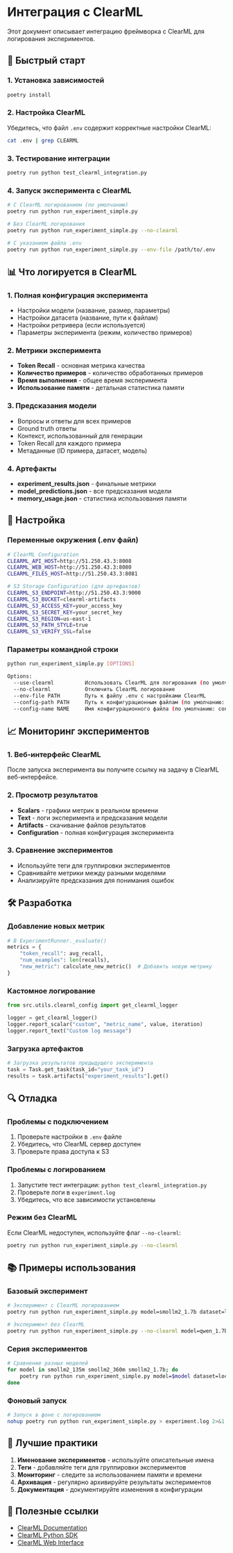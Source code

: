 # Интеграция с ClearML

Этот документ описывает интеграцию фреймворка с ClearML для логирования экспериментов.

## 🚀 Быстрый старт

### 1. Установка зависимостей
```bash
poetry install
```

### 2. Настройка ClearML
Убедитесь, что файл `.env` содержит корректные настройки ClearML:
```bash
cat .env | grep CLEARML
```

### 3. Тестирование интеграции
```bash
poetry run python test_clearml_integration.py
```

### 4. Запуск эксперимента с ClearML
```bash
# С ClearML логированием (по умолчанию)
poetry run python run_experiment_simple.py

# Без ClearML логирования
poetry run python run_experiment_simple.py --no-clearml

# С указанием файла .env
poetry run python run_experiment_simple.py --env-file /path/to/.env
```

## 📊 Что логируется в ClearML

### 1. Полная конфигурация эксперимента
- Настройки модели (название, размер, параметры)
- Настройки датасета (название, пути к файлам)
- Настройки ретривера (если используется)
- Параметры эксперимента (режим, количество примеров)

### 2. Метрики эксперимента
- **Token Recall** - основная метрика качества
- **Количество примеров** - количество обработанных примеров
- **Время выполнения** - общее время эксперимента
- **Использование памяти** - детальная статистика памяти

### 3. Предсказания модели
- Вопросы и ответы для всех примеров
- Ground truth ответы
- Контекст, использованный для генерации
- Token Recall для каждого примера
- Метаданные (ID примера, датасет, модель)

### 4. Артефакты
- **experiment_results.json** - финальные метрики
- **model_predictions.json** - все предсказания модели
- **memory_usage.json** - статистика использования памяти

## 🔧 Настройка

### Переменные окружения (.env файл)
```bash
# ClearML Configuration
CLEARML_API_HOST=http://51.250.43.3:8008
CLEARML_WEB_HOST=http://51.250.43.3:8080
CLEARML_FILES_HOST=http://51.250.43.3:8081

# S3 Storage Configuration (для артефактов)
CLEARML_S3_ENDPOINT=http://51.250.43.3:9000
CLEARML_S3_BUCKET=clearml-artifacts
CLEARML_S3_ACCESS_KEY=your_access_key
CLEARML_S3_SECRET_KEY=your_secret_key
CLEARML_S3_REGION=us-east-1
CLEARML_S3_PATH_STYLE=true
CLEARML_S3_VERIFY_SSL=false
```

### Параметры командной строки
```bash
python run_experiment_simple.py [OPTIONS]

Options:
  --use-clearml          Использовать ClearML для логирования (по умолчанию: True)
  --no-clearml           Отключить ClearML логирование
  --env-file PATH        Путь к файлу .env с настройками ClearML
  --config-path PATH     Путь к конфигурационным файлам (по умолчанию: configs)
  --config-name NAME     Имя конфигурационного файла (по умолчанию: config)
```

## 📈 Мониторинг экспериментов

### 1. Веб-интерфейс ClearML
После запуска эксперимента вы получите ссылку на задачу в ClearML веб-интерфейсе.

### 2. Просмотр результатов
- **Scalars** - графики метрик в реальном времени
- **Text** - логи эксперимента и предсказания модели
- **Artifacts** - скачивание файлов результатов
- **Configuration** - полная конфигурация эксперимента

### 3. Сравнение экспериментов
- Используйте теги для группировки экспериментов
- Сравнивайте метрики между разными моделями
- Анализируйте предсказания для понимания ошибок

## 🛠️ Разработка

### Добавление новых метрик
```python
# В ExperimentRunner._evaluate()
metrics = {
    "token_recall": avg_recall,
    "num_examples": len(recalls),
    "new_metric": calculate_new_metric()  # Добавить новую метрику
}
```

### Кастомное логирование
```python
from src.utils.clearml_config import get_clearml_logger

logger = get_clearml_logger()
logger.report_scalar("custom", "metric_name", value, iteration)
logger.report_text("Custom log message")
```

### Загрузка артефактов
```python
# Загрузка результатов предыдущего эксперимента
task = Task.get_task(task_id="your_task_id")
results = task.artifacts["experiment_results"].get()
```

## 🔍 Отладка

### Проблемы с подключением
1. Проверьте настройки в `.env` файле
2. Убедитесь, что ClearML сервер доступен
3. Проверьте права доступа к S3

### Проблемы с логированием
1. Запустите тест интеграции: `python test_clearml_integration.py`
2. Проверьте логи в `experiment.log`
3. Убедитесь, что все зависимости установлены

### Режим без ClearML
Если ClearML недоступен, используйте флаг `--no-clearml`:
```bash
poetry run python run_experiment_simple.py --no-clearml
```

## 📚 Примеры использования

### Базовый эксперимент
```bash
# Эксперимент с ClearML логированием
poetry run python run_experiment_simple.py model=smollm2_1.7b dataset=local_nq

# Эксперимент без ClearML
poetry run python run_experiment_simple.py --no-clearml model=qwen_1.7b
```

### Серия экспериментов
```bash
# Сравнение разных моделей
for model in smollm2_135m smollm2_360m smollm2_1.7b; do
    poetry run python run_experiment_simple.py model=$model dataset=local_nq
done
```

### Фоновый запуск
```bash
# Запуск в фоне с логированием
nohup poetry run python run_experiment_simple.py > experiment.log 2>&1 &
```

## 🎯 Лучшие практики

1. **Именование экспериментов** - используйте описательные имена
2. **Теги** - добавляйте теги для группировки экспериментов
3. **Мониторинг** - следите за использованием памяти и времени
4. **Архивация** - регулярно архивируйте результаты экспериментов
5. **Документация** - документируйте изменения в конфигурации

## 🔗 Полезные ссылки

- [ClearML Documentation](https://clear.ml/docs)
- [ClearML Python SDK](https://clear.ml/docs/latest/docs/sdk/python_sdk)
- [ClearML Web Interface](http://51.250.43.3:8080)
